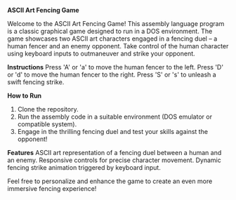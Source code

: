 **ASCII Art Fencing Game**

Welcome to the ASCII Art Fencing Game! This assembly language program is a classic graphical game designed to run in a DOS environment. The game showcases two ASCII art characters engaged in a fencing duel – a human fencer and an enemy opponent. Take control of the human character using keyboard inputs to outmaneuver and strike your opponent.

**Instructions**
Press 'A' or 'a' to move the human fencer to the left.
Press 'D' or 'd' to move the human fencer to the right.
Press 'S' or 's' to unleash a swift fencing strike.

**How to Run**
1. Clone the repository.
2. Run the assembly code in a suitable environment (DOS emulator or compatible system).
3. Engage in the thrilling fencing duel and test your skills against the opponent!
   
**Features**
ASCII art representation of a fencing duel between a human and an enemy.
Responsive controls for precise character movement.
Dynamic fencing strike animation triggered by keyboard input.

Feel free to personalize and enhance the game to create an even more immersive fencing experience!
